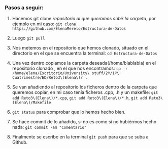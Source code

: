### Pasos a seguir: 
1. Hacemos git clone *repositorio al que queramos subir la carpeta*, por ejemplo en mi caso:
`git clone https://github.com/ElenaMerelo/Estructura-de-Datos`

2. Luego `git pull`
3. Nos metemos en el repositorio que hemos clonado, situado en el directorio en el que se encuentra la terminal:
`cd Estructura-de-Datos`

4. Una vez dentro copiamos la carpeta deseada(/home/blablabla) en el repositorio clonado , en el que nos encontramos:
`cp -r /home/elena/Escritorio/University\ stuff/2º/1º\ Cuatrimestre/ED/Reto3\(Elena\)/ .`

5. Se van añadiendo al repositorio los ficheros dentro de la carpeta que queremos copiar, en mi caso tenía ficheros .cpp, .h y un makefile:
`git add Reto3\(Elena\)/*.cpp`, `git add Reto3\(Elena\)/*.h`, `git add Reto3\(Elena\)/Makefile`

6. `git status` para comprobar que lo hemos hecho bien.

7. Se hace commit de lo añadido, si no es como si no hubiérmos hecho nada: `git commit -am "Comentario"`

8. Finalmente se escribe en la terminal `git push` para que se suba a Github.
